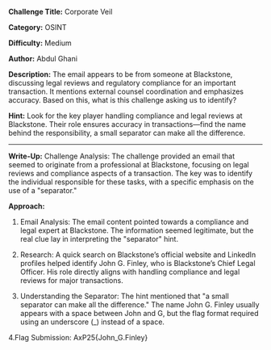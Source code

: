 **Challenge Title:** Corporate Veil

**Category:** OSINT 

**Difficulty:** Medium

**Author:** Abdul Ghani

**Description:**
The email appears to be from someone at Blackstone, discussing legal reviews and regulatory compliance for an important transaction. It mentions external counsel coordination and emphasizes accuracy. Based on this, what is this challenge asking us to identify?

**Hint:**
Look for the key player handling compliance and legal reviews at Blackstone. Their role ensures accuracy in transactions—find the name behind the responsibility, a small separator can make all the difference.

-------------------------------------------------------------------------
**Write-Up:**
Challenge Analysis:
The challenge provided an email that seemed to originate from a professional at Blackstone, focusing on legal reviews and compliance aspects of a transaction. The key was to identify the individual responsible for these tasks, with a specific emphasis on the use of a "separator."

**Approach:**

1. Email Analysis:
The email content pointed towards a compliance and legal expert at Blackstone. The information seemed legitimate, but the real clue lay in interpreting the "separator" hint.

2. Research:
A quick search on Blackstone’s official website and LinkedIn profiles helped identify John G. Finley, who is Blackstone’s Chief Legal Officer. His role directly aligns with handling compliance and legal reviews for major transactions.

3. Understanding the Separator:
The hint mentioned that "a small separator can make all the difference." The name John G. Finley usually appears with a space between John and G, but the flag format required using an underscore (_) instead of a space.

4.Flag Submission:
AxP25{John_G.Finley}

